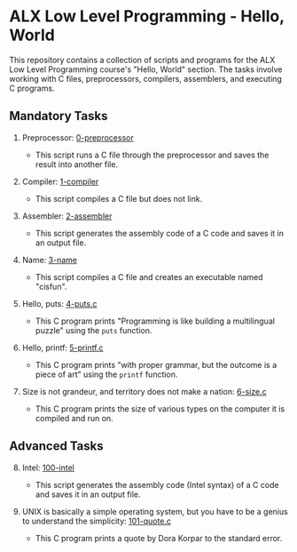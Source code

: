 # ALX Low Level Programming - Hello, World

This repository contains a collection of scripts and programs for the ALX Low Level Programming course's "Hello, World" section. The tasks involve working with C files, preprocessors, compilers, assemblers, and executing C programs.

## Mandatory Tasks

1. Preprocessor: [0-preprocessor](https://github.com/alx-low_level_programming/0x00-hello_world/0-preprocessor)

   - This script runs a C file through the preprocessor and saves the result into another file.

2. Compiler: [1-compiler](https://github.com/alx-low_level_programming/0x00-hello_world/1-compiler)

   - This script compiles a C file but does not link.

3. Assembler: [2-assembler](https://github.com/alx-low_level_programming/0x00-hello_world/2-assembler)

   - This script generates the assembly code of a C code and saves it in an output file.

4. Name: [3-name](https://github.com/alx-low_level_programming/0x00-hello_world/3-name)

   - This script compiles a C file and creates an executable named "cisfun".

5. Hello, puts: [4-puts.c](https://github.com/alx-low_level_programming/0x00-hello_world/4-puts.c)

   - This C program prints "Programming is like building a multilingual puzzle" using the `puts` function.

6. Hello, printf: [5-printf.c](https://github.com/alx-low_level_programming/0x00-hello_world/5-printf.c)

   - This C program prints "with proper grammar, but the outcome is a piece of art" using the `printf` function.

7. Size is not grandeur, and territory does not make a nation: [6-size.c](https://github.com/alx-low_level_programming/0x00-hello_world/6-size.c)

   - This C program prints the size of various types on the computer it is compiled and run on.

## Advanced Tasks

8. Intel: [100-intel](https://github.com/alx-low_level_programming/0x00-hello_world/100-intel)

   - This script generates the assembly code (Intel syntax) of a C code and saves it in an output file.

9. UNIX is basically a simple operating system, but you have to be a genius to understand the simplicity: [101-quote.c](https://github.com/alx-low_level_programming/0x00-hello_world/101-quote.c)

   - This C program prints a quote by Dora Korpar to the standard error.


